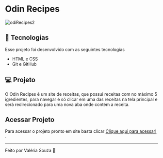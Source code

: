# Odin Recipes

![odiRecipes2](https://user-images.githubusercontent.com/82419677/203406685-d30aefce-8d6e-4b6f-a51e-1ac487ee5310.png)


## 🚀 Tecnologias

Esse projeto foi desenvolvido com as seguintes tecnologias

- HTML e CSS
- Git e GitHub

## 💻 Projeto

O Odin Recipes é um site de receitas, que possui receitas com no máximo 5 igredientes, para navegar é só clicar em uma das receitas na tela principal e será redirecionado para uma nova aba onde contém a receita.

## Acessar Projeto

Para acessar o projeto pronto em site basta clicar [Clique aqui para acessar!](https://odin-recipes-pi.vercel.app/) .

--- 

Feito por Valéria Souza 💅

